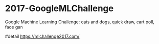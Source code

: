 # 2017-GoogleMLChallenge
Google Machine Learning Challenge: cats and dogs, quick draw, cart poll, face gan

#detail
https://mlchallenge2017.com/
